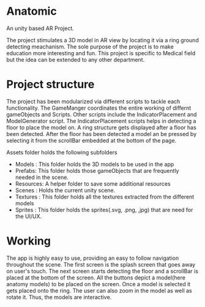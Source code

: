 # Anatomic
An unity based AR Project.

The project stimulates a 3D model in AR view by locating it via a ring ground detecting meachanism. 
The sole purpose of the project is to make education more interesting and fun. This project is specific to Medical field but the idea can be extended to any other department.

# Project structure
The project has been modularized via different scripts to tackle each functionality.
The GameManger coordinates the entire working of differnt gameObjects and Scripts. Other scripts include the IndicatorPlacement and ModelGenerator script. 
The IndicatorPlacement scripts helps in detecting a floor to place the model on. A ring structure gets displayed after a floor has been detected.
After the floor has been detected a model an be pressed by selecting it from the scrollBar embedded at the bottom of the page.

Assets folder holds the following subfolders
- Models : This folder holds the 3D models to be used in the app
- Prefabs: This folder holds those gameObjects that are frequently needed in the scene.
- Resources: A helper folder to save some additional resources
- Scenes : Holds the current unity scene.
- Textures : This folder holds all the textures extracted from the different models
- Sprites : This folder holds the sprites(.svg, .png, ,jpg) that are need for the UI/UX.


# Working
The app is highly easy to use, providing an easy to follow navigation throughout the scene.
The first screen is the splash screen that goes away on user's touch. The next screen starts detecting the floor and a scrollBar is placed at the bottom of the screen. All the buttons depict a model(here anatomy models) to be placed on the screen.
Once a model is selected it gets placed onto the ring.
The user can also zoom in the model as well as rotate it. Thus, the models are interactive.

